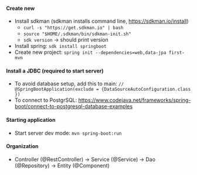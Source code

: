 #### Create new
- Install sdkman (sdkman installs command line, https://sdkman.io/install)
    - `curl -s "https://get.sdkman.io" | bash`
    - `source "$HOME/.sdkman/bin/sdkman-init.sh"`
    - `sdk version` -> should print version
- Install spring: `sdk install springboot`
- Create new project: `spring init --dependencies=web,data-jpa first-mvn`

#### Install a JDBC (required to start server)
- To avoid database setup, add this to main: `// @SpringBootApplication(exclude = {DataSourceAutoConfiguration.class })`
- To connect to PostgrSQL: https://www.codejava.net/frameworks/spring-boot/connect-to-postgresql-database-examples

#### Starting application
- Start server dev mode: `mvn spring-boot:run`

#### Organization
- Controller (@RestController) -> Service (@Service) -> Dao (@Repository) -> Entity (@Component)
